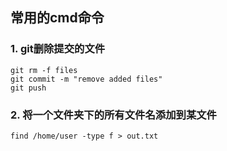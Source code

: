 ## 常用的cmd命令
### 1. git删除提交的文件
```
git rm -f files
git commit -m "remove added files"
git push
```

### 2. 将一个文件夹下的所有文件名添加到某文件
```
find /home/user -type f > out.txt
```